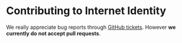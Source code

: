 # Contributing to Internet Identity

We really appreciate bug reports through [GitHub tickets]. However **we currently do not accept pull requests**.

[GitHub tickets]: https://github.com/dfinity/internet-identity/issues/new
